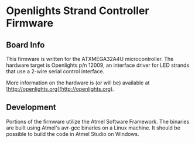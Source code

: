 Openlights Strand Controller Firmware
=====================================

Board Info
----------

This firmware is written for the ATXMEGA32A4U microcontroller.
The hardware target is Openlights p/n 12009, an interface driver
for LED strands that use a 2-wire serial control interface.

More information on the hardware is (or will be) available
at [http://openlights.org](http://openlights.org).

Development
-----------

Portions of the firmware utilize the Atmel Software Framework.
The binaries are built using Atmel's avr-gcc binaries on a Linux machine.
It should be possible to build the code in Atmel Studio on Windows.

